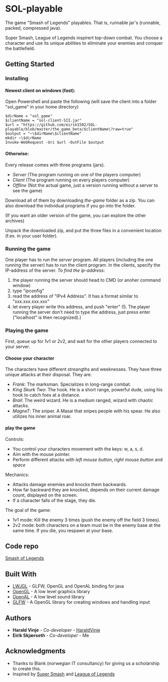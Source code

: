 # SOL-playable

The game "Smash of Legends" playables. That is, runnable jar's (runnable, packed, compressed java).

Super Smash, League of Legends inspirert top-down combat.
You choose a character and use its unique abilities to eliminate your enemies and conquer the battlefield.

## Getting Started

### Installing
#### Newest client on windows (fast):

Open Powershell and paste the following (will save the client into a folder "sol_game" in your home directory)
```
$dirName = "sol_game"
$clientName = "sol-client-SII.jar"
$url = "https://github.com/eirik1502/SOL-playable/blob/master/the_game_beta/$clientName\?raw=true"
$output = "~\$dirName\$clientName"
mkdir ~\$dirName
Invoke-WebRequest -Uri $url -OutFile $output
```

#### Otherwise:
Every release comes with three programs (jars).
 - *Server* (The program running on one of the players computer)
 - *Client* (The program running on every players computer)
 - *Offline* (Not the actual game, just a version running without a server to see the game)

Download all of them by downloading *the-game* folder as a zip.
You can also download the individual programs if you go into the folder.

(If you want an older version of the game, you can explore the other archives)

Unpack the downloaded zip, and put the three files in a convenient location (f.ex. in your user folder).


### Running the game

One player has to run the *server* program.
All players (including the one running the server) has to run the client program.
In the clients, specify the IP-address of the server. *To find the ip-address*:
  1. the player running the server should head to CMD (or anoher command window)
  2. type "ipconfig"
  3. read the address of "IPv4 Address". It has a format similar to "xxx.xxx.xxx.xxx"
  4. let every player write this address, and push "enter"
  (5. The player running the server don't need to type the address, just press enter ("localhost" is then recognized).)

### Playing the game

First, queue up for 1v1 or 2v2, and wait for the other players connected to your server.

#### Choose your character
The characters have different streangths and weeknesses. They have three unique attacks at their disposal. They are:
- *Frank*: The marksman. Specializes in long-range combat.
- *King Skurk Two*: The hook. He is a short range, powerful dude, using his hook to catch foes at a distance.
- *Brail*: The weird wizard. He is a medium ranged, wizard with chaotic attacks.
- *MagneT*: The sniper. A Masai that snipes people with his spear. He also utilizes his inner animal roar.

#### play the game

Controls:
- You control your characters movement with the keys: w, a, s, d.
- Aim with the mouse pointer.
- Perform different attacks with *left mouse button*, *right mouse button* and *space*

Mechanics:
- Attacks damage enemies and knocks them backwards.
- How far backward they are knocked, depends on their current damage count, displayed on the screen.
- If a character falls of the stage, they die.

The goal of the game:
- 1v1 mode: Kill the enemy 3 times (push the enemy off the field 3 times).
- 2v2 mode: both characters on a team must be in the enemy base at the same time. If you die, you respawn at your base.

## Code repo

[Smash of Legends](https://github.com/haraldvinje/sol)

## Built With

* [LWJGL](https://www.lwjgl.org/) - GLFW, OpenGL and OpenAL binding for java
* [OpenGL](https://www.opengl.org/) - A low level graphics library
* [OpenAL](https://www.openal.org/) - A low level sound library
* [GLFW](https://www.glfw.org/) - A OpenGL library for creating windows and handling input

## Authors

* **Harald Vinje** - *Co-developer* - [HaraldVinje](https://github.com/haraldvinje)
* **Eirik Skjærseth** - *Co-developer* - Me


## Acknowledgments

* Thanks to Blank (norwegian IT consultancy) for giving us a scholarship to create this.
* Inspired by [Super Smash](https://www.smashbros.com/en_US/) and [League of Legends](https://play.eune.leagueoflegends.com/en_PL)
